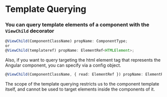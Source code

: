 # Template Querying

### You can query template elements of a component with the `ViewChild` decorator
```typescript
@ViewChild(ComponentClassName) propName: ComponentType;
or
@ViewChild(templateref) propName: ElementRef<HTMLElement>;
```
Also, if you want to query targeting the html element tag that represents
the Angular component, you can specify via a config object.
```typescript
@ViewChild(ComponentClassName, { read: ElementRef }) propName: ElementRef;
```
The scope of the template querying restricts us to the component template itself,
and cannot be used to target elements inside the components of it.
